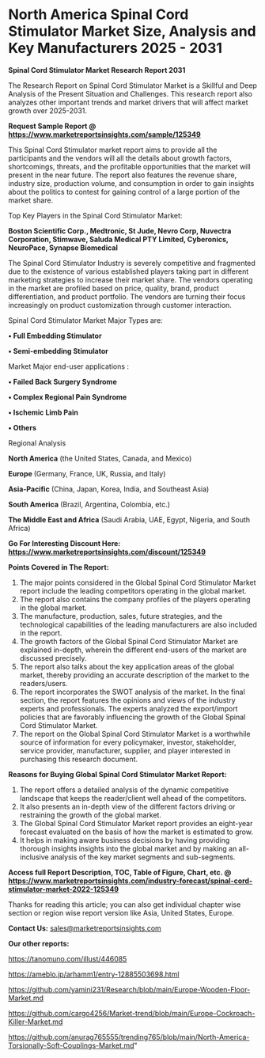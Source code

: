 # North America Spinal Cord Stimulator Market Size, Analysis and Key Manufacturers 2025 - 2031

<strong>Spinal Cord Stimulator Market Research Report 2031</strong>

The Research Report on Spinal Cord Stimulator Market is a Skillful and Deep Analysis of the Present Situation and Challenges. This research report also analyzes other important trends and market drivers that will affect market growth over 2025-2031.

<strong>Request Sample Report @ <a href=https://www.marketreportsinsights.com/sample/125349>https://www.marketreportsinsights.com/sample/125349</a></strong>

This Spinal Cord Stimulator market report aims to provide all the participants and the vendors will all the details about growth factors, shortcomings, threats, and the profitable opportunities that the market will present in the near future. The report also features the revenue share, industry size, production volume, and consumption in order to gain insights about the politics to contest for gaining control of a large portion of the market share.

Top Key Players in the Spinal Cord Stimulator Market:

<strong>Boston Scientific Corp., Medtronic, St Jude, Nevro Corp, Nuvectra Corporation, Stimwave, Saluda Medical PTY Limited, Cyberonics, NeuroPace, Synapse Biomedical</strong>

The Spinal Cord Stimulator Industry is severely competitive and fragmented due to the existence of various established players taking part in different marketing strategies to increase their market share. The vendors operating in the market are profiled based on price, quality, brand, product differentiation, and product portfolio. The vendors are turning their focus increasingly on product customization through customer interaction.

Spinal Cord Stimulator Market Major Types are:

<strong>• Full Embedding Stimulator

• Semi-embedding Stimulator</strong>

Market Major end-user applications :

<strong>• Failed Back Surgery Syndrome

• Complex Regional Pain Syndrome

• Ischemic Limb Pain

• Others</strong>

Regional Analysis

</u><strong><b>North America</b></strong> (the United States, Canada, and Mexico)

<strong><b>Europe </b></strong>(Germany, France, UK, Russia, and Italy)

<strong><b>Asia-Pacific</b></strong> (China, Japan, Korea, India, and Southeast Asia)

<strong><b>South America</b></strong> (Brazil, Argentina, Colombia, etc.)

<strong><b>The Middle East and Africa</b></strong> (Saudi Arabia, UAE, Egypt, Nigeria, and South Africa)

<strong>Go For Interesting Discount Here: <a href=https://www.marketreportsinsights.com/discount/125349>https://www.marketreportsinsights.com/discount/125349</a></strong>

<strong>Points Covered in The Report:</strong>
<ol>
  <li>The major points considered in the Global Spinal Cord Stimulator Market report include the leading competitors operating in the global market.</li>
  <li>The report also contains the company profiles of the players operating in the global market.</li>
  <li>The manufacture, production, sales, future strategies, and the technological capabilities of the leading manufacturers are also included in the report.</li>
  <li>The growth factors of the Global Spinal Cord Stimulator Market are explained in-depth, wherein the different end-users of the market are discussed precisely.</li>
  <li>The report also talks about the key application areas of the global market, thereby providing an accurate description of the market to the readers/users.</li>
  <li>The report incorporates the SWOT analysis of the market. In the final section, the report features the opinions and views of the industry experts and professionals. The experts analyzed the export/import policies that are favorably influencing the growth of the Global Spinal Cord Stimulator Market.</li>
  <li>The report on the Global Spinal Cord Stimulator Market is a worthwhile source of information for every policymaker, investor, stakeholder, service provider, manufacturer, supplier, and player interested in purchasing this research document.</li>
</ol>
<strong>Reasons for Buying Global Spinal Cord Stimulator Market Report:</strong>

<ol>
  <li>The report offers a detailed analysis of the dynamic competitive landscape that keeps the reader/client well ahead of the competitors.</li>
  <li>It also presents an in-depth view of the different factors driving or restraining the growth of the global market.</li>
  <li>The Global Spinal Cord Stimulator Market report provides an eight-year forecast evaluated on the basis of how the market is estimated to grow.</li>
  <li>It helps in making aware business decisions by having providing thorough insights insights into the global market and by making an all-inclusive analysis of the key market segments and sub-segments.</li>
</ol>
<strong>Access full Report Description, TOC, Table of Figure, Chart, etc. @ <a href=https://www.marketreportsinsights.com/industry-forecast/spinal-cord-stimulator-market-2022-125349>https://www.marketreportsinsights.com/industry-forecast/spinal-cord-stimulator-market-2022-125349</a></strong>


Thanks for reading this article; you can also get individual chapter wise section or region wise report version like Asia, United States, Europe.

<strong>Contact Us:</strong>
sales@marketreportsinsights.com

<strong>Our other reports:</strong>

<a href=https://tanomuno.com/illust/446085>https://tanomuno.com/illust/446085</a>

<a href=https://ameblo.jp/arhamm1/entry-12885503698.html>https://ameblo.jp/arhamm1/entry-12885503698.html</a>

<a href=https://github.com/yamini231/Research/blob/main/Europe-Wooden-Floor-Market.md>https://github.com/yamini231/Research/blob/main/Europe-Wooden-Floor-Market.md</a>

<a href=https://github.com/cargo4256/Market-trend/blob/main/Europe-Cockroach-Killer-Market.md>https://github.com/cargo4256/Market-trend/blob/main/Europe-Cockroach-Killer-Market.md</a>

<a href=https://github.com/anurag765555/trending765/blob/main/North-America-Torsionally-Soft-Couplings-Market.md>https://github.com/anurag765555/trending765/blob/main/North-America-Torsionally-Soft-Couplings-Market.md</a>"
